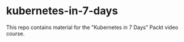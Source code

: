 # kubernetes-in-7-days
This repo contains material for the "Kubernetes in 7 Days" Packt video course.

